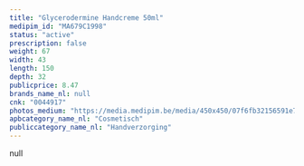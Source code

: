 ```yaml
---
title: "Glycerodermine Handcreme 50ml"
medipim_id: "MA679C1998"
status: "active"
prescription: false
weight: 67
width: 43
length: 150
depth: 32
publicprice: 8.47
brands_name_nl: null
cnk: "0044917"
photos_medium: "https://media.medipim.be/media/450x450/07f6fb32156591e74d327092fc704c5e906300b1.jpg"
apbcategory_name_nl: "Cosmetisch"
publiccategory_name_nl: "Handverzorging"
---
```

null
